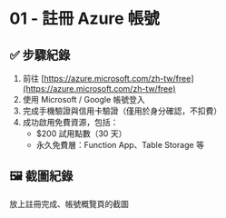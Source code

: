# 01 - 註冊 Azure 帳號

## ✅ 步驟紀錄

1. 前往 [https://azure.microsoft.com/zh-tw/free](https://azure.microsoft.com/zh-tw/free)
2. 使用 Microsoft / Google 帳號登入
3. 完成手機驗證與信用卡驗證（僅用於身分確認，不扣費）
4. 成功啟用免費資源，包括：
   - \$200 試用點數（30 天）
   - 永久免費層：Function App、Table Storage 等

## 🖼 截圖紀錄

放上註冊完成、帳號概覽頁的截圖
